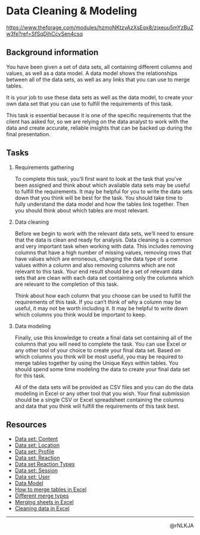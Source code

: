 # Data Cleaning & Modeling

<https://www.theforage.com/modules/hzmoNKtzvAzXsEqx8/zjxeuu5mYzBuZw3fe?ref=SfSqDihCcvSen4csq>

## Background information

You have been given a set of data sets, all containing different columns and values, as well as a data model. A data model shows the relationships between all of the data sets, as well as any links that you can use to merge tables.

It is your job to use these data sets as well as the data model, to create your own data set that you can use to fulfill the requirements of this task.

This task is essential because it is one of the specific requirements that the client has asked for, so we are relying on the data analyst to work with the data and create accurate, reliable insights that can be backed up during the final presentation.

## Tasks

1. Requirements gathering

   To complete this task, you’ll first want to look at the task that you’ve been assigned and think about which available data sets may be useful to fulfill the requirements. It may be helpful for you to write the data sets down that you think will be best for the task. You should take time to fully understand the data model and how the tables link together. Then you should think about which tables are most relevant.

2. Data cleaning

   Before we begin to work with the relevant data sets, we’ll need to ensure that the data is clean and ready for analysis. Data cleaning is a common and very important task when working with data. This includes removing columns that have a high number of missing values, removing rows that have values which are erroneous, changing the data type of some values within a column and also removing columns which are not relevant to this task. Your end result should be a set of relevant data sets that are clean with each data set containing only the columns which are relevant to the completion of this task.

   Think about how each column that you choose can be used to fulfill the requirements of this task. If you can’t think of why a column may be useful, it may not be worth including it. It may be helpful to write down which columns you think would be important to keep.

3. Data modeling

   Finally, use this knowledge to create a final data set containing all of the columns that you will need to complete the task. You can use Excel or any other tool of your choice to create your final data set. Based on which columns you think will be most useful, you may be required to merge tables together by using the Unique Keys within tables. You should spend some time modeling the data to create your final data set for this task.

   All of the data sets will be provided as CSV files and you can do the data modeling in Excel or any other tool that you wish. Your final submission should be a single CSV or Excel spreadsheet containing the columns and data that you think will fulfill the requirements of this task best.

## Resources

- [Data set: Content](<https://cdn.theforage.com/vinternships/companyassets/T6kdcdKSTfg2aotxT/Content%20(1).csv>)
- [Data set: Location](<https://cdn.theforage.com/vinternships/companyassets/T6kdcdKSTfg2aotxT/Location%20(1).csv>)
- [Data set: Profile](<https://cdn.theforage.com/vinternships/companyassets/T6kdcdKSTfg2aotxT/Profile%20(1).csv>)
- [Data set: Reaction](<https://cdn.theforage.com/vinternships/companyassets/T6kdcdKSTfg2aotxT/Reactions%20(1).csv>)
- [Data set Reaction Types](<https://cdn.theforage.com/vinternships/companyassets/T6kdcdKSTfg2aotxT/ReactionTypes%20(1).csv>)
- [Data set: Session](<https://cdn.theforage.com/vinternships/companyassets/T6kdcdKSTfg2aotxT/Session%20(1).csv>)
- [Data set: User](<https://cdn.theforage.com/vinternships/companyassets/T6kdcdKSTfg2aotxT/User%20(1).csv>)
- [Data Model](https://cdn.theforage.com/vinternships/companyassets/T6kdcdKSTfg2aotxT/Data%20model.pdf)
- [How to merge tables in Excel](https://www.youtube.com/watch?v=NJEvr5ZoEEw)
- [Different merge types](https://www.youtube.com/watch?v=PNdxy0c1Shg)
- [Merging sheets in Excel](https://www.youtube.com/watch?v=325GKIXPsSI)
- [Cleaning data in Excel](https://www.youtube.com/watch?v=EwmuaqnoaKs)

---

<p align=right>@rNLKJA</p>
